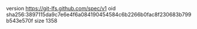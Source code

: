 version https://git-lfs.github.com/spec/v1
oid sha256:3897115da9c7e6e4f6a084190454584c6b2266b0fac8f230683b799b543e570f
size 1358

